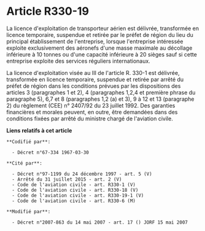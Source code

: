 # Article R330-19

La licence d'exploitation de transporteur aérien est délivrée, transformée en licence temporaire, suspendue et retirée par le
préfet de région du lieu du principal établissement de l'entreprise, lorsque l'entreprise intéressée exploite exclusivement
des aéronefs d'une masse maximale au décollage inférieure à 10 tonnes ou d'une capacité inférieure à 20 sièges sauf si cette
entreprise exploite des services réguliers internationaux. 

La licence d'exploitation visée au III de l'article R. 330-1 est délivrée, transformée en licence temporaire, suspendue et
retirée par arrêté du préfet de région dans les conditions prévues par les dispositions des articles 3 (paragraphes 1 et 2),
4 (paragraphes 1,2,4 et première phrase du paragraphe 5), 6,7 et 8 (paragraphes 1,2 (a) et 3), 9 à 12 et 13 (paragraphe 2) du
règlement (CEE) n° 2407/92 du 23 juillet 1992. Des garanties financières et morales peuvent, en outre, être demandées dans
des conditions fixées par arrêté du ministre chargé de l'aviation civile.

**Liens relatifs à cet article**

	**Codifié par**:

	  - Décret n°67-334 1967-03-30

	**Cité par**:

	  - Décret n°97-1199 du 24 décembre 1997 - art. 5 (V)
	  - Arrêté du 31 juillet 2015 - art. 2 (V)
	  - Code de l'aviation civile - art. R330-1 (V)
	  - Code de l'aviation civile - art. R330-18 (V)
	  - Code de l'aviation civile - art. R330-19-1 (V)
	  - Code de l'aviation civile - art. R330-6 (M)

	**Modifié par**:

	  - Décret n°2007-863 du 14 mai 2007 - art. 17 () JORF 15 mai 2007

